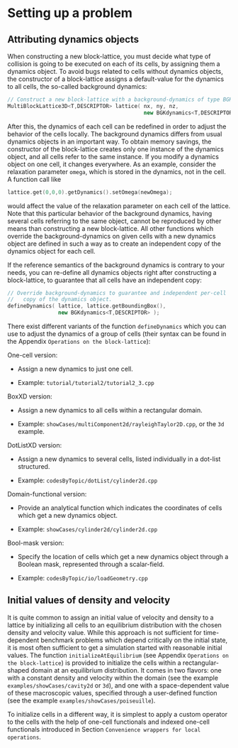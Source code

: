# Setting up a problem<div id="SettingUp"></div>
## Attributing dynamics objects
When constructing a new block-lattice, you must decide what type of collision is going to be executed on each of its cells, by assigning them a dynamics object. To avoid bugs related to cells without dynamics objects, the constructor of a block-lattice assigns a default-value for the dynamics to all cells, the so-called background dynamics:

```C++
// Construct a new block-lattice with a background-dynamics of type BGK.
MultiBlockLattice3D<T,DESCRIPTOR> lattice( nx, ny, nz,
                                           new BGKdynamics<T,DESCRIPTOR>(omega) );
```

After this, the dynamics of each cell can be redefined in order to adjust the behavior of the cells locally. The background dynamics differs from usual dynamics objects in an important way. To obtain memory savings, the constructor of the block-lattice creates only one instance of the dynamics object, and all cells refer to the same instance. If you modify a dynamics object on one cell, it changes everywhere. As an example, consider the relaxation parameter `omega`, which is stored in the dynamics, not in the cell. A function call like

```C++
lattice.get(0,0,0).getDynamics().setOmega(newOmega);
```

would affect the value of the relaxation parameter on each cell of the lattice. Note that this particular behavior of the background dynamics, having several cells referring to the same object, cannot be reproduced by other means than constructing a new block-lattice. All other functions which override the background-dynamics on given cells with a new dynamics object are defined in such a way as to create an independent copy of the dynamics object for each cell.

If the reference semantics of the background dynamics is contrary to your needs, you can re-define all dynamics objects right after constructing a block-lattice, to guarantee that all cells have an independent copy:

```C++
// Override background-dynamics to guarantee and independent per-cell
//   copy of the dynamics object.
defineDynamics( lattice, lattice.getBoundingBox(),
                new BGKdynamics<T,DESCRIPTOR> );
```

There exist different variants of the function `defineDynamics` which you can use to adjust the dynamics of a group of cells (their syntax can be found in the Appendix `Operations on the block-lattice`):

One-cell version:
- Assign a new dynamics to just one cell.

- Example: `tutorial/tutorial2/tutorial2_3.cpp`

BoxXD version:
- Assign a new dynamics to all cells within a rectangular domain.

- Example: `showCases/multiComponent2d/rayleighTaylor2D.cpp`, or the `3d` example.

DotListXD version:
- Assign a new dynamics to several cells, listed individually in a dot-list structured.

- Example: `codesByTopic/dotList/cylinder2d.cpp`

Domain-functional version:
- Provide an analytical function which indicates the coordinates of cells which get a new dynamics object.

- Example: `showCases/cylinder2d/cylinder2d.cpp`

Bool-mask version:
- Specify the location of cells which get a new dynamics object through a Boolean mask, represented through a scalar-field.

- Example: `codesByTopic/io/loadGeometry.cpp`

## Initial values of density and velocity
It is quite common to assign an initial value of velocity and density to a lattice by initializing all cells to an equilibrium distribution with the chosen density and velocity value. While this approach is not sufficient for time-dependent benchmark problems which depend critically on the initial state, it is most often sufficient to get a simulation started with reasonable initial values. The function `initializeAtEquilibrium` (see Appendix `Operations on the block-lattice`) is provided to initialize the cells within a rectangular-shaped domain at an equilibrium distribution. It comes in two flavors: one with a constant density and velocity within the domain (see the example `examples/showCases/cavity2d` or `3d`), and one with a space-dependent value of these macroscopic values, specified through a user-defined function (see the example `examples/showCases/poiseuille`).

To initialize cells in a different way, it is simplest to apply a custom operator to the cells with the help of one-cell functionals and indexed one-cell functionals introduced in Section `Convenience wrappers for local operations`.